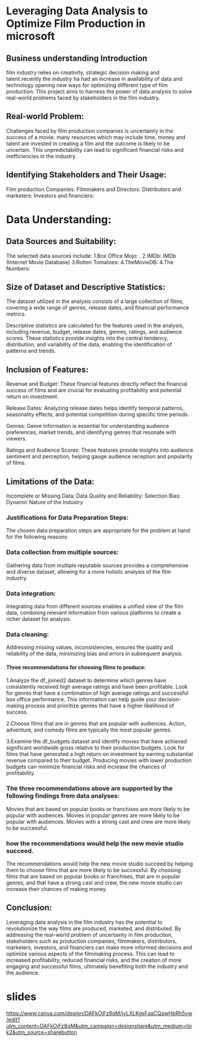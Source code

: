 # Leveraging Data Analysis to Optimize Film Production in microsoft
## Business understanding Introduction
film industry relies on creativity, strategic decision making and talent.recently the industry ha had an increase in availability of data and technology opening new ways for optimizing different type of film production.
This project aims to harness the power of data analysis to solve real-world problems faced by stakeholders in the film industry.
## Real-world Problem:
Challenges faced by film production companies is uncertainty in the success of a movie. many resources which may include time, money and talent are invested in creating a film and the outcome is likely to be uncertain. This unpredictability can lead to significant financial risks and inefficiencies in the industry.
## Identifying Stakeholders and Their Usage:
Film production Companies:
Filmmakers and Directors:
Distributors and marketers:
Investors and financiers:

# Data Understanding:
## Data Sources and Suitability:
The selected data sources include:
1.Box Office Mojo: .
2.IMDb: IMDb (Internet Movie Database)
3.Rotten Tomatoes:
4.TheMovieDB:
4.The Numbers:
## Size of Dataset and Descriptive Statistics:
The dataset utilized in the analysis consists of a large collection of films, covering a wide range of genres, release dates, and financial performance metrics.

Descriptive statistics are calculated for the features used in the analysis, including revenue, budget, release dates, genres, ratings, and audience scores. These statistics provide insights into the central tendency, distribution, and variability of the data, enabling the identification of patterns and trends.
## Inclusion of Features:
Revenue and Budget: These financial features directly reflect the financial success of films and are crucial for evaluating profitability and potential return on investment.

Release Dates: Analyzing release dates helps identify temporal patterns, seasonality effects, and potential competition during specific time periods.

Genres: Genre information is essential for understanding audience preferences, market trends, and identifying genres that resonate with viewers.

Ratings and Audience Scores: These features provide insights into audience sentiment and perception, helping gauge audience reception and popularity of films.
## Limitations of the Data:
Incomplete or Missing Data:
Data Quality and Reliability:
Selection Bias:
Dynamic Nature of the Industry
### Justifications for Data Preparation Steps:
The chosen data preparation steps are appropriate for the problem at hand for the following reasons:
### Data collection from multiple sources:
Gathering data from multiple reputable sources provides a comprehensive and diverse dataset, allowing for a more holistic analysis of the film industry.
### Data integration:
 Integrating data from different sources enables a unified view of the film data, combining relevant information from various platforms to create a richer dataset for analysis.
### Data cleaning:
 Addressing missing values, inconsistencies, ensures the quality and reliability of the data, minimizing bias and errors in subsequent analysis.
 #### Three recommendations for choosing films to produce:

1.Analyze the df_joined2 dataset to determine which genres have consistently received high average ratings and have been profitable. Look for genres that have a combination of high average ratings and successful box office performance. This information can help guide your decision-making process and prioritize genres that have a higher likelihood of success.

2.Choose films that are in genres that are popular with audiences. Action, adventure, and comedy films are typically the most popular genres.

3.Examine the df_budgets dataset and identify movies that have achieved significant worldwide gross relative to their production budgets. Look for films that have generated a high return on investment by earning substantial revenue compared to their budget. Producing movies with lower production budgets can minimize financial risks and increase the chances of profitability.
### The three recommendations above are supported by the following findings from data analyses:
Movies that are based on popular books or franchises are more likely to be popular with audiences.
Movies in popular genres are more likely to be popular with audiences.
Movies with a strong cast and crew are more likely to be successful.
###  how the recommendations would help the new movie studio succeed.
The recommendations would help the new movie studio succeed by helping them to choose films that are more likely to be successful. By choosing films that are based on popular books or franchises, that are in popular genres, and that have a strong cast and crew, the new movie studio can increase their chances of making money.
## Conclusion:
Leveraging data analysis in the film industry has the potential to revolutionize the way films are produced, marketed, and distributed. By addressing the real-world problem of uncertainty in film production, stakeholders such as production companies, filmmakers, distributors, marketers, investors, and financiers can make more informed decisions and optimize various aspects of the filmmaking process. This can lead to increased profitability, reduced financial risks, and the creation of more engaging and successful films, ultimately benefiting both the industry and the audience.

# slides
https://www.canva.com/design/DAFkOiFz8qM/jvLXLKgsFaaCQawHbRh5vw/edit?utm_content=DAFkOiFz8qM&utm_campaign=designshare&utm_medium=link2&utm_source=sharebutton